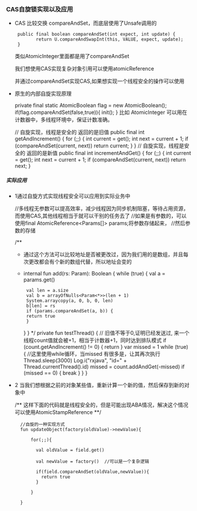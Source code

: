 ### CAS自旋锁实现以及应用

- CAS 比较交换 compareAndSet，而底层使用了Unsafe调用的
  
       public final boolean compareAndSet(int expect, int update) {
              return U.compareAndSwapInt(this, VALUE, expect, update);
       }
  
    类似AtomicInteger里面都是用了compareAndSet
    
    
    我们想使用CAS实现复杂对象引用可以使用atomicReference
    
    并通过compareAndSet实现CAS,如果想实现一个线程安全的操作可以使用



- 原生的内部自旋实现原理


    private final static AtomicBoolean flag = new AtomicBoolean();
        if(flag.compareAndSet(false,true)){
            init();
        }
    比如 AtomicInteger 可以用在计数器中，多线程环境中，保证计数准确。
    

    // 自旋实现，线程是安全的 返回的是旧值
    public final int getAndIncrement() {
        for (;;) {
            int current = get();
            int next = current + 1;
            if (compareAndSet(current, next))
                return current;
        }
    }
    // 自旋实现，线程是安全的  返回的是新值
    public final int incrementAndGet() {
        for (;;) {
            int current = get();
            int next = current + 1;
            if (compareAndSet(current, next))
                return next;
        }
##### 实际应用


- 1通过自旋方式实现线程安全可以应用到实际业务中

    
    //多线程无参数可以提高效率，减少线程因为同步机制阻塞，等待占用资源， 而使用CAS,其他线程相当于就可以干别的任务去了
        //如果是有参数的，可以使用final AtomicReference<Params<T>[]> params;将参数存储起来，
        //然后参数的存储

    /**
     * 通过这个方法可以比较地址是否被更改过，因为我们用的是数组，并且每次更改都会有个新的数组代替，所以地址会变的
     * internal fun add(rs: Param<T>): Boolean {
            while (true) {
            val a = params.get()

            val len = a.size
            val b = arrayOfNulls<Param<*>>(len + 1)
            System.arraycopy(a, 0, b, 0, len)
            b[len] = rs
            if (params.compareAndSet(a, b)) {
            return true
            }
        }
        }
     */
    private fun testThread() {
        // 旧值不等于0,证明已经发送过, 来一个线程count值就会被+1，相当于计数器+1，同时达到排队模式
        if (count.getAndIncrement() != 0) {
            return
        }
        var missed = 1
        while (true) { //这里使用while循环，当missed 有很多是，让其再次执行
            Thread.sleep(3000)
            Log.i("rxjava", "id=" + Thread.currentThread().id)
            missed = count.addAndGet(-missed)
            if (missed == 0) {
                break
            }
        }
    }
    
- 2 当我们想根据之前的对象某些值，重新计算一个新的值，然后保存到新的对象中    
    
    
    /**
      这样下面的代码就是线程安全的，但是可能出现ABA情况，解决这个情况可以使用AtomicStampReference
    **/
    
        //自旋的一种实现方式
        fun updateObject(factory(oldValue)->newValue){
            
            for(;;){
            
              val oldValue = field.get()
              
              val newValue = factory()  //可以是一个复杂逻辑
              
              if(field.compareAndSet(oldValue,newValue)){
                return true
              }
              
            }
        
        }